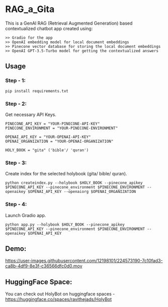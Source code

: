 # RAG_a_Gita
This is a GenAI RAG (Retrieval Augmented Generation) based contextualized chatbot app created using:
```
>> Gradio for the app
>> OpenAI embedding model for local document embeddings
>> Pinecone vector database for storing the local document embeddings
>> OpenAI GPT-3.5-Turbo model for getting the contextualized answers
```
## Usage

### Step - 1:
```
pip install requirements.txt
```

### Step - 2:

Get necessary API Keys.

```
PINECONE_API_KEY = "YOUR-PINECONE-API-KEY"
PINECONE_ENVIRONMENT = "YOUR-PINECONE-ENVIRONMENT"

OPENAI_API_KEY = "YOUR-OPENAI-API-KEY"
OPENAI_ORGANIZATION = "YOUR-OPENAI-ORGANIZATION"

HOLY_BOOK = "gita" ('bible'/ 'quran')
```

### Step - 3:

Create index for the selected holybook (gita/ bible/ quran).

```
python createindex.py --holybook $HOLY_BOOK --pinecone_apikey $PINECONE_API_KEY --pinecone_environment $PINECONE_ENVIRONMENT --openaikey $OPENAI_API_KEY --openaiorg $OPENAI_ORGANIZATION
```

### Step - 4:

Launch Gradio app.

```
python app.py --holybook $HOLY_BOOK --pinecone_apikey $PINECONE_API_KEY --pinecone_environment $PINECONE_ENVIRONMENT --openaikey $OPENAI_API_KEY
```
## Demo:

https://user-images.githubusercontent.com/12198101/224573190-7c10fad3-ca8b-4df9-8e3f-c36566dfc0d0.mov

## HuggingFace Space:

You can check out HolyBot on huggingface spaces - https://huggingface.co/spaces/ravithejads/HolyBot
